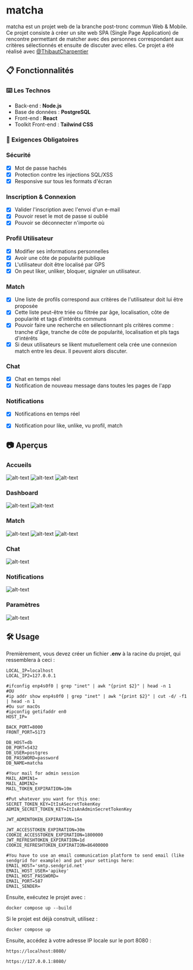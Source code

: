 # matcha
matcha est un projet web de la branche post-tronc commun Web & Mobile. Ce projet consiste à créer un site web SPA (Single Page Application) de rencontre permettant de matcher avec des personnes correspondant aux critères sélectionnés et ensuite de discuter avec elles. 
Ce projet a été réalisé avec [@ThibautCharpentier](https://github.com/ThibautCharpentier)

## 📋 Fonctionnalités

### ⌨️ Les Technos

* Back-end : **Node.js**
* Base de données : **PostgreSQL**
* Front-end : **React**
* Toolkit Front-end : **Tailwind CSS**

### 📍 Exigences Obligatoires
### Sécurité
- [x] Mot de passe hachés
- [x] Protection contre les injections SQL/XSS
- [x] Responsive sur tous les formats d'écran
### Inscription & Connexion
- [x] Valider l'inscription avec l'envoi d'un e-mail
- [x] Pouvoir reset le mot de passe si oublié
- [x] Pouvoir se déconnecter n'importe où
### Profil Utilisateur
- [x] Modifier ses informations personnelles
- [x] Avoir une côte de popularité publique
- [x] L'utilisateur doit être localisé par GPS
- [x] On peut liker, unliker, bloquer, signaler un utilisateur.
### Match
- [x] Une liste de profils correspond aux critères de l'utilisateur doit lui être proposée
- [x] Cette liste peut-être triée ou filtrée par âge, localisation, côte de popularité et tags d'intérêts communs
- [x] Pouvoir faire une recherche en sélectionnant pls critères comme : tranche d'âge, tranche de côte de popularité, localisation et pls tags d'intérêts
- [x] Si deux utilisateurs se likent mutuellement cela crée une connexion match entre les deux. Il peuvent alors discuter.
### Chat
- [x] Chat en temps réel
- [x] Notification de nouveau message dans toutes les pages de l'app
### Notifications
- [x] Notifications en temps réel
- [x] Notification pour like, unlike, vu profil, match


## 📷 Aperçus

### Accueils
![alt-text](https://github.com/Ismerie/matcha/blob/main/preview/Accueil.png)
![alt-text](https://github.com/Ismerie/matcha/blob/main/preview/Signup.png)
![alt-text](https://github.com/Ismerie/matcha/blob/main/preview/Signin.png)
### Dashboard
![alt-text](https://github.com/Ismerie/matcha/blob/main/preview/Dashboard.png)
![alt-text](https://github.com/Ismerie/matcha/blob/main/preview/Modal_profil.png)
### Match
![alt-text](https://github.com/Ismerie/matcha/blob/main/preview/Match.png)
![alt-text](https://github.com/Ismerie/matcha/blob/main/preview/Match_option_avancee.png)
![alt-text](https://github.com/Ismerie/matcha/blob/main/preview/Match_option_suggestions.png)
### Chat
![alt-text](https://github.com/Ismerie/matcha/blob/main/preview/Conversations.png)
### Notifications
![alt-text](https://github.com/Ismerie/matcha/blob/main/preview/Notifications.png)
### Paramètres
![alt-text](https://github.com/Ismerie/matcha/blob/main/preview/Parameters.png)

## 🛠️ Usage
Premièrement, vous devez créer un fichier **.env** à la racine du projet, qui ressemblera à ceci :
```
LOCAL_IP=localhost
LOCAL_IP2=127.0.0.1

#ifconfig enp4s0f0 | grep "inet" | awk "{print $2}" | head -n 1
#OU
#ip addr show enp4s0f0 | grep "inet" | awk "{print $2}" | cut -d/ -f1 | head -n 1
#Ou sur macOs
#ipconfig getifaddr en0
HOST_IP=

BACK_PORT=8000
FRONT_PORT=5173

DB_HOST=db
DB_PORT=5432
DB_USER=postgres
DB_PASSWORD=password
DB_NAME=matcha

#Your mail for admin session
MAIL_ADMIN1=
MAIL_ADMIN2=
MAIL_TOKEN_EXPIRATION=10m

#Put whatever you want for this one:
SECRET_TOKEN_KEY=ItIsASecretTokenKey
ADMIN_SECRET_TOKEN_KEY=ItIsAnAdminSecretTokenKey

JWT_ADMINTOKEN_EXPIRATION=15m

JWT_ACCESSTOKEN_EXPIRATION=30m
COOKIE_ACCESSTOKEN_EXPIRATION=1800000
JWT_REFRESHTOKEN_EXPIRATION=1d
COOKIE_REFRESHTOKEN_EXPIRATION=86400000

#You have to use an email communication platform to send email (like sendgrid for example) and put your settings here:
EMAIL_HOST='smtp.sendgrid.net'
EMAIL_HOST_USER='apikey'
EMAIL_HOST_PASSWORD=
EMAIL_PORT=587
EMAIL_SENDER=

```
Ensuite, exécutez le projet avec :
```
docker compose up --build
```
Si le projet est déjà construit, utilisez :
```
docker compose up
```

Ensuite, accédez à votre adresse IP locale sur le port 8080 :
```
https://localhost:8080/
```
```
https://127.0.0.1:8080/
```
